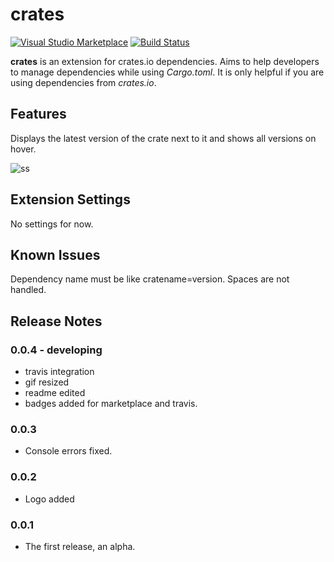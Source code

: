 # crates

[![Visual Studio Marketplace](https://img.shields.io/vscode-marketplace/v/serayuzgur.crates.svg)](https://github.com/serayuzgur/crates)
[![Build Status](https://travis-ci.org/serayuzgur/crates.svg?branch=master)](https://travis-ci.org/serayuzgur/crates)

**crates** is an extension for crates.io dependencies. Aims to help developers to manage dependencies while using _Cargo.toml_. It is only helpful if you are using dependencies from _crates.io_.

## Features

Displays the latest version of the crate next to it and shows all versions on hover.

![ss](https://github.com/serayuzgur/crates/raw/master/feature.gif)

## Extension Settings

No settings for now.

## Known Issues

Dependency name must be like cratename=version. Spaces are not handled.

## Release Notes

### 0.0.4 - developing

* travis integration
* gif resized
* readme edited
* badges added for marketplace and travis.

### 0.0.3

* Console errors fixed.

### 0.0.2

* Logo added

### 0.0.1

* The first release, an alpha.
